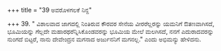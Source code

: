 +++
title = "39 ಅವರೊಳಗಲಕೆ ನಿನ್ದ"

+++
39. " ವಿಶಾಲವಾದ ಜಾಗದಲ್ಲಿ ನಿಂತಿರುವ  ಕೌರವರ ಸೇನೆಯ ವೀರರೆಲ್ಲರನ್ನು ಯಮನಿಗೆ  ಔತಣವಾಗಿಸದೆ, ಭೂಮಿಯನ್ನು ಗೆಲ್ಲದೇ ಮಹಾರಥರೆನ್ನಿಸಿಕೊಂಡವರನ್ನು ಭೂಮಿಯ ಮೇಲೆ ಮಲಗಿಸದೆ,  ನನಗೆ ಎದುರಾದವರನ್ನು ನುಂಗದೆ ಬಿಟ್ಟರೆ,  ನಾನು ದೇವೇಂದ್ರನ ಮಗನಾದ ಅರ್ಜುನನಿಗೆ ಮಗನಲ್ಲ." ಎಂದು ಅಭಿಮನ್ಯು ಹೇಳಿದನು.
